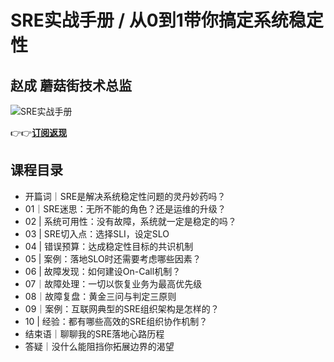 SRE实战手册 / 从0到1带你搞定系统稳定性
=======================

赵成 **蘑菇街技术总监**
--------------

![SRE实战手册](https://www.geekgay.com/storage/geek/geek_6bcc5816e67fd03da34fa5ef35551e81.jpg)  
  
👉👉[**订阅返现**](https://time.geekbang.org/column/intro/100048201?code=MosCOl9%2F5dcgsOfb61UMk2n6ctKOLR0hKE6e7fR8Inc%3D "SRE实战手册")  
  
课程目录
----

  
  
- 开篇词｜SRE是解决系统稳定性问题的灵丹妙药吗？
- 01｜SRE迷思：无所不能的角色？还是运维的升级？
- 02 | 系统可用性：没有故障，系统就一定是稳定的吗？
- 03 | SRE切入点：选择SLI，设定SLO
- 04 | 错误预算：达成稳定性目标的共识机制
- 05 | 案例：落地SLO时还需要考虑哪些因素？
- 06 | 故障发现：如何建设On-Call机制？
- 07｜故障处理：一切以恢复业务为最高优先级
- 08｜故障复盘：黄金三问与判定三原则
- 09｜案例：互联网典型的SRE组织架构是怎样的？
- 10 | 经验：都有哪些高效的SRE组织协作机制？
- 结束语｜聊聊我的SRE落地心路历程
- 答疑｜没什么能阻挡你拓展边界的渴望